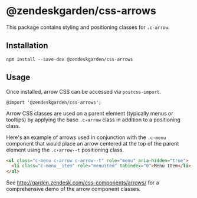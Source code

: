 # @zendeskgarden/css-arrows

This package contains styling and positioning classes for `.c-arrow`.

## Installation

    npm install --save-dev @zendeskgarden/css-arrows

## Usage

Once installed, arrow CSS can be accessed via `postcss-import`.

    @import '@zendeskgarden/css-arrows';

Arrow CSS classes are used on a parent element (typically menus or
tooltips) by applying the base `.c-arrow` class in addition to a
positioning class.

Here's an example of arrows used in conjunction with the `.c-menu`
component that would place an arrow centered at the top of the parent
element using the `.c-arrow--t` positioning class.

```html
<ul class="c-menu c-arrow c-arrow--t" role="menu" aria-hidden="true">
  <li class="c-menu__item" role="menuitem" tabindex="0">Menu Item</li>
</ul>
```

See http://garden.zendesk.com/css-components/arrows/ for a comprehensive
demo of the arrow component classes.
